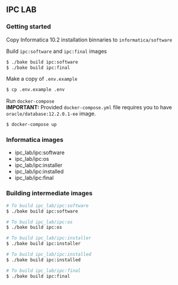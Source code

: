 ## IPC LAB

### Getting started
Copy Informatica 10.2 installation binnaries to `informatica/software`

Build `ipc:software` and `ipc:final` images
```bash
$ ./bake build ipc:software
$ ./bake build ipc:final
```

Make a copy of `.env.example`
```bash
$ cp .env.example .env
```

Run `docker-compose`\
**IMPORTANT:** Provided `docker-compose.yml` file requires you to have `oracle/database:12.2.0.1-ee` image. 
```bash
$ docker-compose up
```


### Informatica images
* ipc_lab/ipc:software
* ipc_lab/ipc:os
* ipc_lab/ipc:installer
* ipc_lab/ipc:installed
* ipc_lab/ipc:final


### Building intermediate images
```bash
# To build ipc_lab/ipc:software
$ ./bake build ipc:software

# To build ipc_lab/ipc:os
$ ./bake build ipc:os

# To build ipc_lab/ipc:installer
$ ./bake build ipc:installer

# To build ipc_lab/ipc:installed
$ ./bake build ipc:installed

# To build ipc_lab/ipc:final
$ ./bake build ipc:final
```